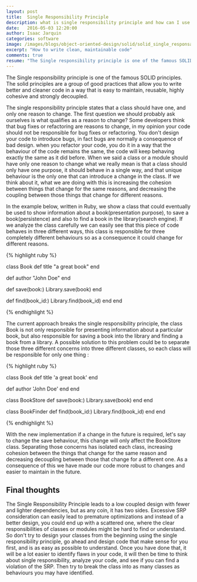 ```yaml
---
layout: post
title:  Single Responsibility Principle
description: what is single responsibility principle and how can I use it to improve readability and maintainability in my code.
date:   2016-05-03 12:20:00
author: Isaac Jarquin
categories: software
image: /images/blogs/object-oriented-design/solid/solid_single_responsability_principle.jpg
excerpt: "How to write clean, maintainable code"
comments: true
resume: "The Single responsibility principle is one of the famous SOLID principles. The solid principles are a group of good practices that allow you to write better and cleaner code in a way that is easy to maintain, reusable, highly cohesive and strongly decoupled ..."
---
```


The Single responsibility principle is one of the famous SOLID principles. The solid principles are a group of good practices that allow you to write better and cleaner code in a way that is easy to maintain, reusable, highly cohesive and strongly decoupled.

The single responsibility principle states that a class should have one, and only one reason to change. The first question we should probably ask ourselves is what qualifies as a reason to change?
Some developers think that bug fixes or refactoring are reasons to change, in my opinion your code should not be responsible for bug fixes or refactoring. You don't design your code to introduce bugs, in fact bugs are normally a consequence of bad design. when you refactor your code, you do it in a way that the behaviour of the code remains the same, the code will keep behaving exactly the same as it did before. When we said a class or a module should have only one reason to change what we really mean is that a class should only have one purpose, it should behave in a single way, and that unique behaviour is the only one that can introduce a change in the class. If we think about it, what we are doing with this is increasing the cohesion between things that change for the same reasons, and decreasing the coupling between those things that change for different reasons. 

In the example below, written in Ruby, we show a class that could eventually be used to show information about a book(presentation purpose), to save a book(persistence) and also to find a book in the library(search engine). If we analyze the class carefully we can easily see that this piece of code behaves in three different ways, this class is responsible for three completely different behaviours so as a consequence it could change for different reasons.


{% highlight ruby %}

class Book
  def title
    "a great book"
  end

  def author
    "John Doe"
  end

  def save(book:)
    Library.save(book)
  end

  def find(book_id:)
    Library.find(book_id)
  end
end

{% endhighlight %}

The current approach breaks the single responsibility principle, the class Book is not only responsible for presenting information about a particular book, but also responsible for saving a book into the library and finding a book from a library. A possible solution to this problem could be to separate those three different concerns into three different classes, so each class will be responsible for only one thing :

{% highlight ruby %}

class Book
  def title
    'a great book' 
  end

  def author
    'John Doe'
  end
end

class BookStore
  def save(book:)
    Library.save(book)
  end
end

class BookFinder
  def find(book_id:)
    Library.find(book_id)
  end
end

{% endhighlight %}


With the new implementation if a change in the future is required, let's say to change the save behaviour, this change will only affect the BookStore class. Separating those concerns has isolated each class, increasing cohesion between the things that change for the same reason and decreasing decoupling between those that change for a different one. As a consequence of this we have made our code more robust to changes and easier to maintain in the future.


## Final thoughts
The Single Responsibility Principle leads to a low coupled design with fewer and lighter dependencies, but as any coin, it has two sides. Excessive SRP consideration can easily lead to premature optimizations and instead of a better design, you could end up with a scattered one, where the clear responsibilities of classes or modules might be hard to find or understand. So don't try to design your classes from the beginning using the single responsibility principle, go ahead and design code that make sense for you first, and is as easy as possible to understand. Once you have done that, it will be a lot easier to identify flaws in your code, it will then be time to think about single responsibility, analyze your code, and see if you can find a violation of the SRP. Then try to break the class into as many classes as behaviours you may have identified.
